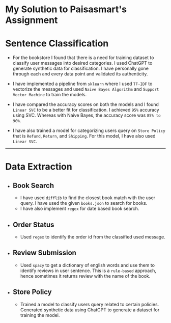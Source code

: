 # My Solution to Paisasmart's Assignment

# Sentence Classification

- For the bookstore I found that there is a need for training dataset to classify user messages into desired categories. I used ChatGPT to generate synthetic data for classification. I have personally gone through each and every data point and validated its authenticity.

- I have implemented a pipeline from `sklearn` where I used `TF-IDF` to vectorize the messages and used `Naive Bayes Algorithm` and `Support Vector Machine` to train the models.

- I have compared the accuracy scores on both the models and I found `Linear SVC` to be a better fit for classification. I achieved `95%` accuracy using SVC. Whereas with Naive Bayes, the accuracy score was `85% to 90%`.


- I have also trained a model for categorizing users query on `Store Policy` that is `Refund`, `Return`, and `Shipping`. For this model, I have also used `Linear SVC`.

-----------

# Data Extraction

* ## Book Search
    - I have used `difflib` to find the closest book match with the user query. I have used the given `books.json` to search for books.
    - I have also implement `regex` for date based book search.

* ## Order Status
    - Used `regex` to identify the order id from the classified used message.

* ## Review Submission
    - Used `spacy` to get a dictionary of english words and use them to identify reviews in user sentence. This is a `rule-based` approach, hence sometimes it returns review with the name of the book.

* ## Store Policy
    - Trained a model to classify users query related to certain policies. Generated synthetic data using ChatGPT to generate a dataset for training the model.